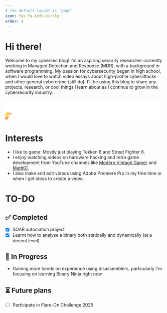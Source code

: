 ```yaml
---
# the default layout is 'page'
icon: fas fa-info-circle
order: 4
---
```


# Hi there!

Welcome to my cybersec blog! I’m an aspiring security researcher currently working in Managed Detection and Response (MDR), with a background in software programming. My passion for cybersecurity began in high school, when I would love to watch video essays about high-profile cyberattacks and other general cybercrime (still do). I'll be using this blog to share any projects, research, or cool things I learn about as I continue to grow in the cybersecurity industry.

![duck walking](assets/img/duck.gif)

# Interests

- I like to game: Mostly just playing Tekken 8 and Street Fighter 6.
- I enjoy watching videos on hardware hacking and retro game development from YouTube channels like <a href="https://www.youtube.com/@ModernVintageGamer/featured" target="_blank">Modern Vintage Gamer</a> and <a href="https://www.youtube.com/@MattKC/featured" target="_blank">MattKC</a>.
- I also make and edit videos using Adobe Premiere Pro in my free time or when I get ideas to create a video.

# TO-DO

## ✅ Completed
- [x] SOAR automation project
- [x] Learnt how to analyse a binary both statically and dynamically (at a decent level)

## 🚧 In Progress
- Gaining more hands on experience using disassemblers, particularly I'm focusing on learning Binary Ninja right now

## ⏳ Future plans
- [ ] Participate in Flare-On Challenge 2025
